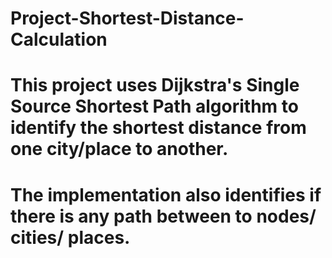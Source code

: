 # Project-Shortest-Distance-Calculation
# This project uses Dijkstra's Single Source Shortest Path algorithm to identify the shortest distance from one city/place to another.
# The implementation also identifies if there is any path between to nodes/ cities/ places. 
